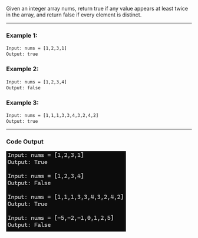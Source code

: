 Given an integer array nums, return true if any value appears at least twice in the array, and return false if every element is distinct.

---
### Example 1:
    Input: nums = [1,2,3,1]
    Output: true
### Example 2:
    Input: nums = [1,2,3,4]
    Output: false
### Example 3:
    Input: nums = [1,1,1,3,3,4,3,2,4,2]
    Output: true
---
### Code Output
![Code Output](Output.png)

